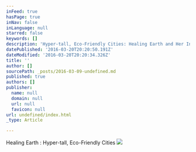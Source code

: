 ```yaml
---
inFeed: true
hasPage: true
inNav: false
inLanguage: null
starred: false
keywords: []
description: 'Hyper-tall, Eco-Friendly Cities: Healing Earth and Her Inhabitants'
datePublished: '2016-03-20T20:20:50.191Z'
dateModified: '2016-03-20T20:20:34.326Z'
title: ''
author: []
sourcePath: _posts/2016-03-09-undefined.md
published: true
authors: []
publisher:
  name: null
  domain: null
  url: null
  favicon: null
url: undefined/index.html
_type: Article

---
```

Healing Earth : Hyper-tall, Eco-Friendly Cities
![](https://the-grid-user-content.s3-us-west-2.amazonaws.com/0054a051-bb49-4d30-b1e9-b804ce41ece9.jpg)